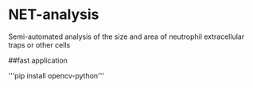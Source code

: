 # NET-analysis
Semi-automated analysis of the size and area of neutrophil extracellular traps or other cells

##fast application

'''pip install opencv-python'''
